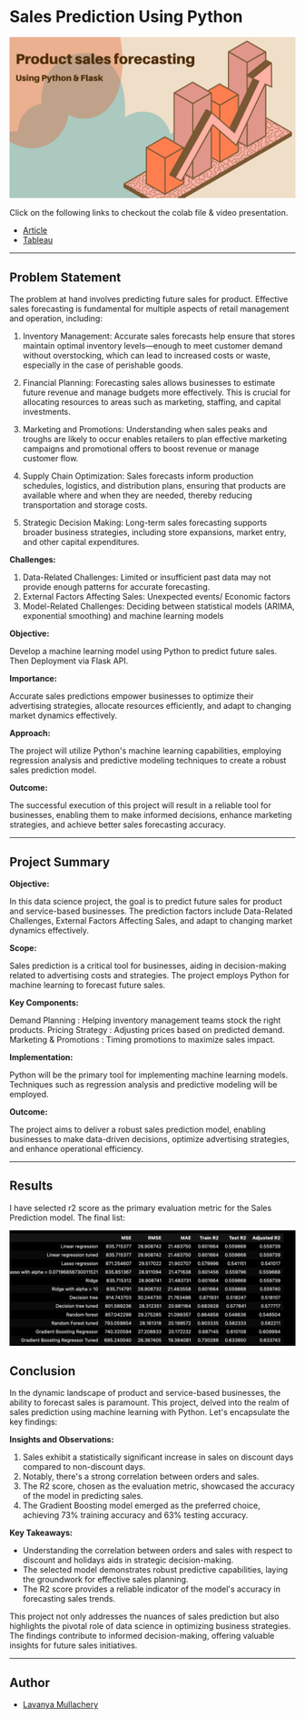 # Sales Prediction Using Python


![MasterHead](Media/Banner.png)

Click on the following links to checkout the colab file & video presentation.
- [Article](https://medium.com/@lavanya934/eda-and-product-sales-forecasting-using-machine-learning-models-regression-models-87d2efd85da7)
- [Tableau](https://public.tableau.com/app/profile/lavanya.m1629/viz/Project-SalesDashboard_17383920717830/OverallOverview)

---

## Problem Statement

The problem at hand involves predicting future sales for product. Effective sales forecasting is fundamental for multiple aspects of retail management and operation, including:
1. Inventory Management: Accurate sales forecasts help ensure that stores maintain optimal inventory levels—enough to meet customer demand without overstocking, which can lead to increased costs or waste, especially in the case of perishable goods. 

2. Financial Planning: Forecasting sales allows businesses to estimate future revenue and manage budgets more effectively. This is crucial for allocating resources to areas such as marketing, staffing, and capital investments.

3. Marketing and Promotions: Understanding when sales peaks and troughs are likely to occur enables retailers to plan effective marketing campaigns and promotional offers to boost revenue or manage customer flow.

4. Supply Chain Optimization: Sales forecasts inform production schedules, logistics, and distribution plans, ensuring that products are available where and when they are needed, thereby reducing transportation and storage costs.

5. Strategic Decision Making: Long-term sales forecasting supports broader business strategies, including store expansions, market entry, and other capital expenditures.

**Challenges:**

1. Data-Related Challenges:  Limited or insufficient past data may not provide enough patterns for accurate forecasting.
2. External Factors Affecting Sales: Unexpected events/ Economic factors
3. Model-Related Challenges: Deciding between statistical models (ARIMA, exponential smoothing) and machine learning models


**Objective:**

Develop a machine learning model using Python to predict future sales. Then  Deployment via Flask API.

**Importance:**

Accurate sales predictions empower businesses to optimize their advertising strategies, allocate resources efficiently, and adapt to changing market dynamics effectively.

**Approach:**

The project will utilize Python's machine learning capabilities, employing regression analysis and predictive modeling techniques to create a robust sales prediction model.

**Outcome:**

The successful execution of this project will result in a reliable tool for businesses, enabling them to make informed decisions, enhance marketing strategies, and achieve better sales forecasting accuracy.

---

## Project Summary

**Objective:**

In this data science project, the goal is to predict future sales for product and service-based businesses. The prediction factors include Data-Related Challenges, External Factors Affecting Sales, and adapt to changing market dynamics effectively.


**Scope:**

Sales prediction is a critical tool for businesses, aiding in decision-making related to advertising costs and strategies. The project employs Python for machine learning to forecast future sales.

**Key Components:**

Demand Planning : Helping inventory management teams stock the right products.
Pricing Strategy : Adjusting prices based on predicted demand.
Marketing & Promotions : Timing promotions to maximize sales impact.

**Implementation:**

Python will be the primary tool for implementing machine learning models. Techniques such as regression analysis and predictive modeling will be employed.

**Outcome:**

The project aims to deliver a robust sales prediction model, enabling businesses to make data-driven decisions, optimize advertising strategies, and enhance operational efficiency.

---

## Results

I have selected r2 score as the primary evaluation metric for the Sales Prediction model. The final list:

![MasterHead](Media/image.png)

## Conclusion

In the dynamic landscape of product and service-based businesses, the ability to forecast sales is paramount. This project, delved into the realm of sales prediction using machine learning with Python. Let's encapsulate the key findings:

**Insights and Observations:**

1. Sales exhibit a statistically significant increase in sales on discount days compared to non-discount days. 
2. Notably, there's a strong correlation between orders and sales.
3. The R2 score, chosen as the evaluation metric, showcased the accuracy of the model in predicting sales.
4. The Gradient Boosting model emerged as the preferred choice, achieving 73% training accuracy and 63% testing accuracy.

**Key Takeaways:**

- Understanding the correlation between orders and sales with respect to discount and holidays aids in strategic decision-making.
- The selected model demonstrates robust predictive capabilities, laying the groundwork for effective sales planning.
- The R2 score provides a reliable indicator of the model's accuracy in forecasting sales trends.

This project not only addresses the nuances of sales prediction but also highlights the pivotal role of data science in optimizing business strategies. The findings contribute to informed decision-making, offering valuable insights for future sales initiatives.

---

## Author

- [Lavanya Mullachery](https://www.linkedin.com/in/lavanya-mullachery/)

